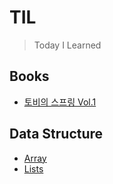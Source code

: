 # TIL
> Today I Learned

## Books
- [토비의 스프링 Vol.1](Books/토비의스프링)

## Data Structure
- [Array](DataStructure/Array.md)
- [Lists](DataStructure/Lists.md)